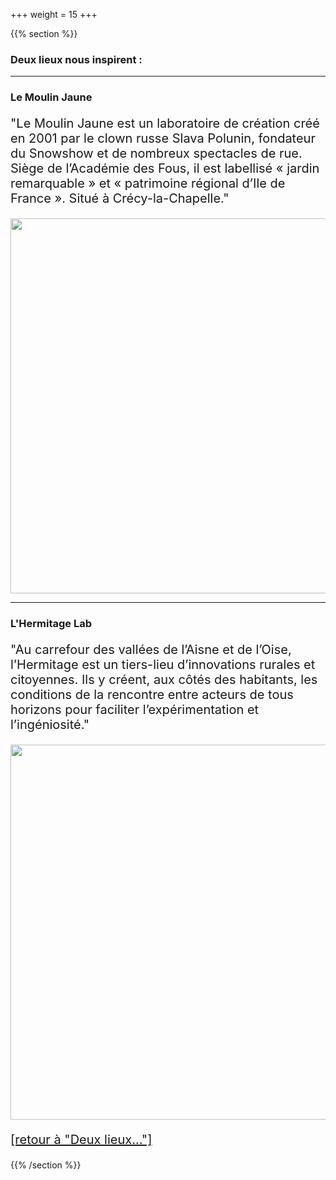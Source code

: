 +++
weight = 15
+++

{{% section %}}


### Deux lieux nous inspirent :


---

### Le Moulin Jaune

<p style="font-size:20px;">"Le Moulin Jaune est un laboratoire de création créé en 2001 par le clown russe Slava Polunin, fondateur du Snowshow et de nombreux spectacles de rue. Siège de l’Académie des Fous, il est labellisé « jardin remarquable » et « patrimoine régional d’Ile de France ». Situé à Crécy-la-Chapelle."</p>

<a href="https://www.youtube.com/watch?v=bPSTFvgmVFA&feature=youtu.be" target=_blank>
<img src="/images/moulinjaune/moulinjaune.jpeg" alt="" width="600" height="auto">
</a>


---

### L'Hermitage Lab

<p style="font-size:20px;">"Au carrefour des vallées de l’Aisne et de l’Oise, l’Hermitage est
un tiers-lieu d’innovations rurales et citoyennes.
Ils y créent, aux côtés des habitants, les conditions de la rencontre entre acteurs de tous horizons pour faciliter l’expérimentation et l’ingéniosité."</p>

<a href="https://www.youtube.com/watch?v=Rd1xTx78Vx8&feature=youtu.be" target=_blank>
<img src="/images/lhermitage/lhermitagelab2.jpg" alt="" width="600" height="auto">
</a>
<br><p style="font-size:20px;"><a href="#/4"> [retour à "Deux lieux..."] </a></p>

{{% /section %}}

